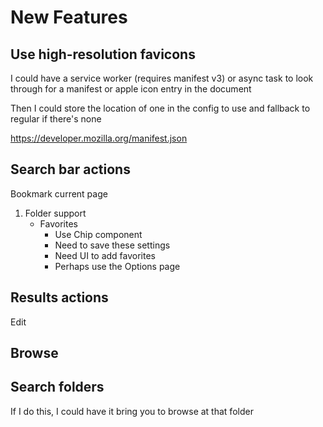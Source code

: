 # New Features
## Use high-resolution favicons
I could have a service worker (requires manifest v3) or async task to look through for a manifest or apple icon entry in the document

Then I could store the location of one in the config to use and fallback to regular if there's none

https://developer.mozilla.org/manifest.json

## Search bar actions
Bookmark current page
1. Folder support
    * Favorites
        * Use Chip component
        * Need to save these settings
        * Need UI to add favorites
        * Perhaps use the Options page

## Results actions
Edit

## Browse

## Search folders
If I do this, I could have it bring you to browse at that folder
